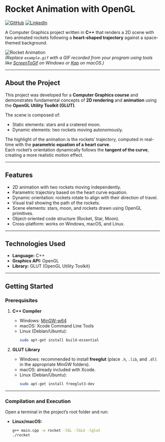 # Rocket Animation with OpenGL

[![GitHub](https://img.shields.io/badge/GitHub-@victor--kauan--coder-181717?logo=github&style=for-the-badge)](https://github.com/victor-kauan-coder)
[![LinkedIn](https://img.shields.io/badge/LinkedIn-Victor%20Miranda-0A66C2?logo=linkedin&style=for-the-badge)](https://www.linkedin.com/in/victor-miranda-5005ab304)

A Computer Graphics project written in **C++** that renders a 2D scene with two animated rockets following a **heart-shaped trajectory** against a space-themed background.

![Rocket Animation](example.gif)  
_(Replace `example.gif` with a GIF recorded from your program using tools like [ScreenToGif](https://www.screentogif.com/) on Windows or [Kap](https://getkap.co/) on macOS.)_

---

## About the Project

This project was developed for a **Computer Graphics course** and demonstrates fundamental concepts of **2D rendering** and **animation** using the **OpenGL Utility Toolkit (GLUT)**.

The scene is composed of:

- Static elements: stars and a cratered moon.
- Dynamic elements: two rockets moving autonomously.

The highlight of the animation is the rockets’ trajectory, computed in real-time with the **parametric equation of a heart curve**.  
Each rocket’s orientation dynamically follows the **tangent of the curve**, creating a more realistic motion effect.

---

## Features

- 2D animation with two rockets moving independently.
- Parametric trajectory based on the heart curve equation.
- Dynamic orientation: rockets rotate to align with their direction of travel.
- Visual trail showing the path of the rockets.
- Scene elements: stars, moon, and rockets drawn using OpenGL primitives.
- Object-oriented code structure (Rocket, Star, Moon).
- Cross-platform: works on Windows, macOS, and Linux.

---

## Technologies Used

- **Language:** C++
- **Graphics API:** OpenGL
- **Library:** GLUT (OpenGL Utility Toolkit)

---

## Getting Started

### Prerequisites

1. **C++ Compiler**

   - Windows: [MinGW-w64](http://mingw-w64.org/)
   - macOS: Xcode Command Line Tools
   - Linux (Debian/Ubuntu):
     ```bash
     sudo apt-get install build-essential
     ```

2. **GLUT Library**
   - Windows: recommended to install **freeglut** (place `.h`, `.lib`, and `.dll` in the appropriate MinGW folders).
   - macOS: already included with Xcode.
   - Linux (Debian/Ubuntu):
     ```bash
     sudo apt-get install freeglut3-dev
     ```

---

### Compilation and Execution

Open a terminal in the project’s root folder and run:

- **Linux/macOS:**
  ```bash
  g++ main.cpp -o rocket -lGL -lGLU -lglut
  ./rocket
  ```
